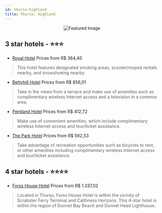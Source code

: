 ```yaml
---
id: thurso-highland
title: Thurso, Highland
---
```


<center><img src="https://i.travelapi.com/hotels/2000000/1180000/1170700/1170683/e172cc36_z.jpg" alt="Featured Image" /></center>


##  3 star hotels - ⭐️⭐️⭐️

-    [Royal Hotel](https://us.hurb.com/hotels/thurso/royal-hotel-JNP-JP922749?cmp=18055) Prices from R$ 364,40
   > This hotel features designated smoking areas, scooter/moped rentals nearby, and snowshoeing nearby.
-    [Bettyhill Hotel](https://us.hurb.com/hotels/thurso/bettyhill-hotel-JNP-JP366956?cmp=18055) Prices from R$ 856,01
   > Take in the views from a terrace and make use of amenities such as complimentary wireless Internet access and a television in a common area.
-    [Pentland Hotel](https://us.hurb.com/hotels/thurso/pentland-hotel-JNP-JP407655?cmp=18055) Prices from R$ 412,72
   > Make use of convenient amenities, which include complimentary wireless Internet access and tour/ticket assistance.
-    [The Park Hotel](https://us.hurb.com/hotels/thurso/the-park-hotel-JNP-JP562574?cmp=18055) Prices from R$ 562,53
   > Take advantage of recreation opportunities such as bicycles to rent, or other amenities including complimentary wireless Internet access and tour/ticket assistance.

##  4 star hotels - ⭐️⭐️⭐️⭐️

-    [Forss House Hotel](https://us.hurb.com/hotels/thurso/forss-house-hotel-JNP-JP058739?cmp=18055) Prices from R$ 1.337,02
   > Located in Thurso, Forss House Hotel is within the vicinity of Scrabster Ferry Terminal and Caithness Horizons. This 4-star hotel is within the region of Dunnet Bay Beach and Dunnet Head Lighthouse.
